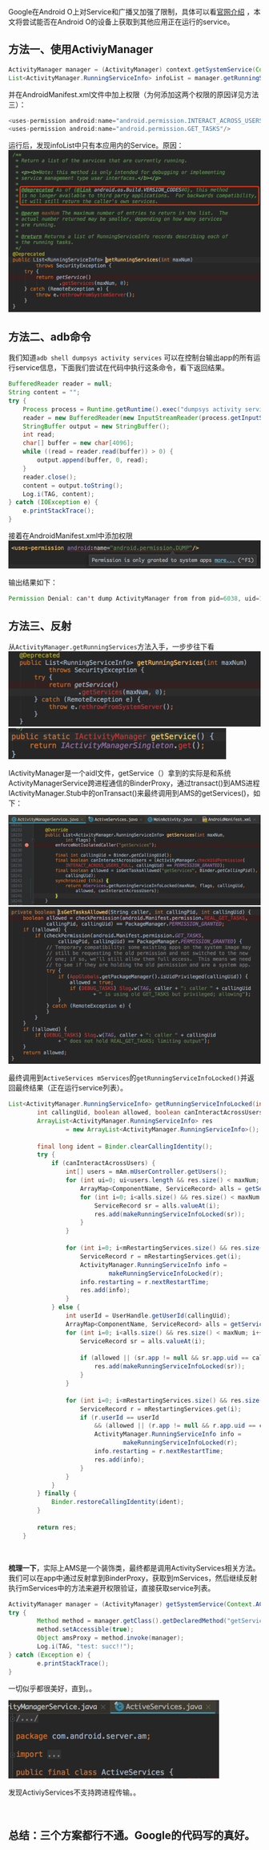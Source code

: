 Google在Android O上对Service和广播又加强了限制，具体可以看[官网介绍](https://developer.android.com/about/versions/oreo/android-8.0-changes.html#back-all) ，本文将尝试能否在Android O的设备上获取到其他应用正在运行的service。

## 方法一、使用ActiviyManager
```Java
ActivityManager manager = (ActivityManager) context.getSystemService(Context.ACTIVITY_SERVICE);
List<ActivityManager.RunningServiceInfo> infoList = manager.getRunningServices(Integer.MAX_VALUE);
```

并在AndroidManifest.xml文件中加上权限（为何添加这两个权限的原因详见方法三）：

```Java
<uses-permission android:name="android.permission.INTERACT_ACROSS_USERS_FULL"/>
<uses-permission android:name="android.permission.GET_TASKS"/>
```
运行后，发现infoList中只有本应用内的Service。原因：
![](https://github.com/xievxin/getuiGit/blob/master/images/WX20180416-180521.png)
        
## 方法二、adb命令
我们知道`adb shell dumpsys activity services` 可以在控制台输出app的所有运行service信息，下面我们尝试在代码中执行这条命令，看下返回结果。
        
```Java
BufferedReader reader = null;
String content = "";
try {
    Process process = Runtime.getRuntime().exec("dumpsys activity services");
    reader = new BufferedReader(new InputStreamReader(process.getInputStream()));
    StringBuffer output = new StringBuffer();
    int read;
    char[] buffer = new char[4096];
    while ((read = reader.read(buffer)) > 0) {
        output.append(buffer, 0, read);
    }
    reader.close();
    content = output.toString();
    Log.i(TAG, content);
} catch (IOException e) {
    e.printStackTrace();
}
```
接着在AndroidManifest.xml中添加权限
![](https://github.com/xievxin/getuiGit/blob/master/images/WX20180416-182018.png)

输出结果如下：
```Java
Permission Denial: can't dump ActivityManager from from pid=6038, uid=10087 due to missing android.permission.DUMP permission
```

## 方法三、反射
从`ActivityManager.getRunningServices`方法入手，一步步往下看
![](https://github.com/xievxin/getuiGit/blob/master/images/ref01.png)
![](https://github.com/xievxin/getuiGit/blob/master/images/ref02.png)

IActivityManager是一个aidl文件，getService（）拿到的实际是和系统ActivityManagerService跨进程通信的BinderProxy，通过transact()到AMS进程IActivityManager.Stub中的onTransact()来最终调用到AMS的getServices()，如下：

![](https://github.com/xievxin/getuiGit/blob/master/images/ref03.png)
![](https://github.com/xievxin/getuiGit/blob/master/images/ref04.png)

最终调用到`ActiveServices mServices`的`getRunningServiceInfoLocked()`并返回最终结果（正在运行service列表）。
```Java
List<ActivityManager.RunningServiceInfo> getRunningServiceInfoLocked(int maxNum, int flags,
        int callingUid, boolean allowed, boolean canInteractAcrossUsers) {
        ArrayList<ActivityManager.RunningServiceInfo> res
                = new ArrayList<ActivityManager.RunningServiceInfo>();

        final long ident = Binder.clearCallingIdentity();
        try {
            if (canInteractAcrossUsers) {
                int[] users = mAm.mUserController.getUsers();
                for (int ui=0; ui<users.length && res.size() < maxNum; ui++) {
                    ArrayMap<ComponentName, ServiceRecord> alls = getServicesLocked(users[ui]);
                    for (int i=0; i<alls.size() && res.size() < maxNum; i++) {
                        ServiceRecord sr = alls.valueAt(i);
                        res.add(makeRunningServiceInfoLocked(sr));
                    }
                }

                for (int i=0; i<mRestartingServices.size() && res.size() < maxNum; i++) {
                    ServiceRecord r = mRestartingServices.get(i);
                    ActivityManager.RunningServiceInfo info =
                            makeRunningServiceInfoLocked(r);
                    info.restarting = r.nextRestartTime;
                    res.add(info);
                }
            } else {
                int userId = UserHandle.getUserId(callingUid);
                ArrayMap<ComponentName, ServiceRecord> alls = getServicesLocked(userId);
                for (int i=0; i<alls.size() && res.size() < maxNum; i++) {
                    ServiceRecord sr = alls.valueAt(i);

                    if (allowed || (sr.app != null && sr.app.uid == callingUid)) {
                        res.add(makeRunningServiceInfoLocked(sr));
                    }
                }

                for (int i=0; i<mRestartingServices.size() && res.size() < maxNum; i++) {
                    ServiceRecord r = mRestartingServices.get(i);
                    if (r.userId == userId
                        && (allowed || (r.app != null && r.app.uid == callingUid))) {
                        ActivityManager.RunningServiceInfo info =
                                makeRunningServiceInfoLocked(r);
                        info.restarting = r.nextRestartTime;
                        res.add(info);
                    }
                }
            }
        } finally {
            Binder.restoreCallingIdentity(ident);
        }

        return res;
    }
```
        
        
**梳理一下**，实际上AMS是一个装饰类，最终都是调用ActivityServices相关方法。
我们可以在app中通过反射拿到BinderProxy，获取到mServices，然后继续反射执行mServices中的方法来避开权限验证，直接获取service列表。
```java
ActivityManager manager = (ActivityManager) getSystemService(Context.ACTIVITY_SERVICE);
try {
        Method method = manager.getClass().getDeclaredMethod("getService");
        method.setAccessible(true);
        Object amsProxy = method.invoke(manager);
        Log.i(TAG, "test: succ!!");
} catch (Exception e) {
        e.printStackTrace();
}
```

一切似乎都很美好，直到。。

![](https://github.com/xievxin/getuiGit/blob/master/images/ref05.png)

发现ActiviyServices不支持跨进程传输。。

        

## 总结：三个方案都行不通。Google的代码写的真好。
